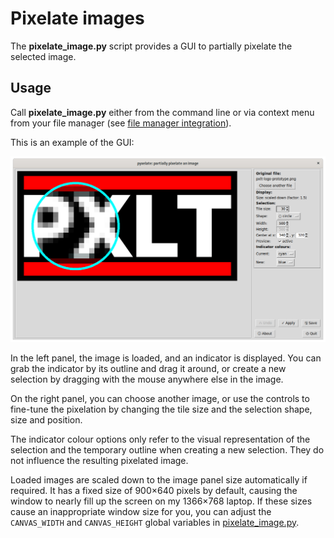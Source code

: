 # Pixelate images

The **pixelate_image.py** script provides a GUI
to partially pixelate the selected image.

## Usage

Call **pixelate_image.py** either from the command line or via
context menu from your file manager
(see [file manager integration](./file-manager-integration.md)).

This is an example of the GUI:

![Screenshot of the GUI while creating this project’s logo](./making_of_the_logo.png "Making of this project’s logo")

In the left panel, the image is loaded, and an indicator is displayed.
You can grab the indicator by its outline and drag it around,
or create a new selection by dragging with the mouse anywhere else in the image.

On the right panel, you can choose another image,
or use the controls to fine-tune the pixelation by changing the
tile size and the selection shape, size and position.

The indicator colour options only refer to the visual representation
of the selection and the temporary outline when creating a new selection.
They do not influence the resulting pixelated image.

Loaded images are scaled down to the image panel size automatically if required.
It has a fixed size of 900×640 pixels by default, causing the window
to nearly fill up the screen on my 1366×768 laptop.
If these sizes cause an inappropriate window size for you, you can adjust the
`CANVAS_WIDTH` and `CANVAS_HEIGHT` global variables
in [pixelate_image.py](../pixelate_image.py).

